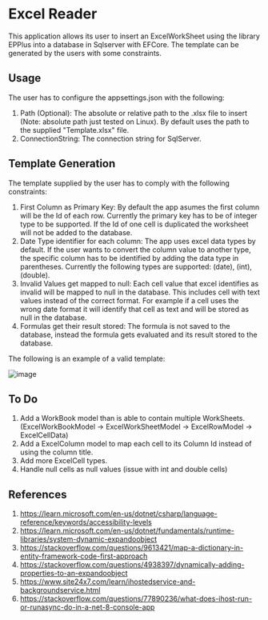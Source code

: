 # Excel Reader

This application allows its user to insert an ExcelWorkSheet using the library EPPlus into a database in Sqlserver with EFCore.
The template can be generated by the users with some constraints.

## Usage

The user has to configure the appsettings.json with the following:

1. Path (Optional): The absolute or relative path to the .xlsx file to insert
   (Note: absolute path just tested on Linux).
   By default uses the path to the supplied "Template.xlsx" file.
2. ConnectionString: The connection string for SqlServer.

## Template Generation

The template supplied by the user has to comply with the following constraints:

1. First Column as Primary Key: By default the app asumes the first column will be the Id of each row.
   Currently the primary key has to be of integer type to be supported. If the Id of one cell is duplicated
   the worksheet will not be added to the database.
2. Date Type identifier for each column: The app uses excel data types by default. If the user wants to convert the
   column value to another type, the specific column has to be identified by adding the data type in parentheses. Currently
   the following types are supported: (date), (int), (double).
3. Invalid Values get mapped to null: Each cell value that excel identifies as invalid will be mapped to null
   in the database. This includes cell with text values instead of the correct format. For example if a cell uses
   the wrong date format it will identify that cell as text and will be stored as null in the database.
4. Formulas get their result stored: The formula is not saved to the database, instead the formula gets
   evaluated and its result stored to the database.

The following is an example of a valid template:

![image](https://github.com/ManuelE-Osorio/CodeReviews.Console.ExcelReader/assets/147839063/93bf6386-75e0-42f2-b480-9afc270f133d)


## To Do

1. Add a WorkBook model than is able to contain multiple WorkSheets.
   (ExcelWorkBookModel -> ExcelWorkSheetModel -> ExcelRowModel -> ExcelCellData)
2. Add a ExcelColumn model to map each cell to its Column Id instead of using
   the column title.
3. Add more ExcelCell types.
4. Handle null cells as null values (issue with int and double cells)

## References

1. <https://learn.microsoft.com/en-us/dotnet/csharp/language-reference/keywords/accessibility-levels>
2. <https://learn.microsoft.com/en-us/dotnet/fundamentals/runtime-libraries/system-dynamic-expandoobject>
3. <https://stackoverflow.com/questions/9613421/map-a-dictionary-in-entity-framework-code-first-approach>
4. <https://stackoverflow.com/questions/4938397/dynamically-adding-properties-to-an-expandoobject>
5. <https://www.site24x7.com/learn/ihostedservice-and-backgroundservice.html>
6. <https://stackoverflow.com/questions/77890236/what-does-ihost-run-or-runasync-do-in-a-net-8-console-app>
